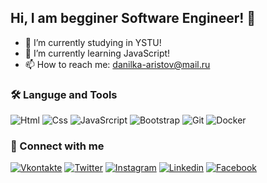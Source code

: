 ## Hi, I am begginer Software Engineer! 👋

- 🔭 I’m currently studying in YSTU!
- 🌱 I’m currently learning JavaScript!
- 📫 How to reach me: danilka-aristov@mail.ru

### 🛠️ Languge and Tools
![Html](https://img.shields.io/badge/-HTML-090909?style=for-the-badge&logo=data:https://nublimr.github.io/img/Language/html5.png)
![Css](https://img.shields.io/badge/-CSS-090909?style=for-the-badge&logo=Css)
![JavaSrcript](https://img.shields.io/badge/-JavaScript-090909?style=for-the-badge&logo=JavaScript&logoColor=E9D54D)
![Bootstrap](https://img.shields.io/badge/-Bootstrap-090909?style=for-the-badge&logo=Bootstrap)
![Git](https://img.shields.io/badge/-Git-090909?style=for-the-badge&logo=Git)
![Docker](https://img.shields.io/badge/-Docker-090909?style=for-the-badge&logo=Docker)

### 🔗 Connect with me
[![Vkontakte](https://img.shields.io/badge/-vkontakte-090909?style=for-the-badge&logo=Vk)](https://vk.com/daniilka_aristov)
[![Twitter](https://img.shields.io/badge/-twitter-090909?style=for-the-badge&logo=Twitter)](https://twitter.com/Daniel_Aristov2)
[![Instagram](https://img.shields.io/badge/-Instagram-090909?style=for-the-badge&logo=Instagram)](https://www.instagram.com/daniil_aristov/)
[![Linkedin](https://img.shields.io/badge/-Linkedin-090909?style=for-the-badge&logo=Linkedin)](https://www.linkedin.com/in/daniil-aristov/)
[![Facebook](https://img.shields.io/badge/-Facebook-090909?style=for-the-badge&logo=Facebook)](https://www.facebook.com/DanielAri2002)


